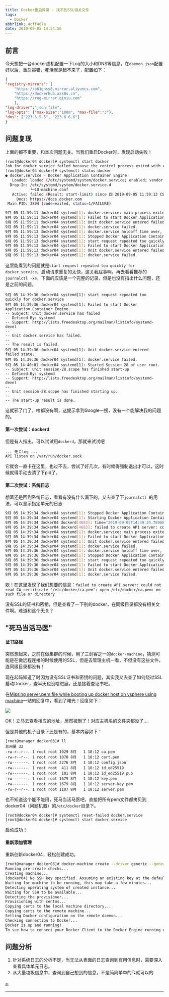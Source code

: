 ```yaml
---
title: Docker重启异常 - 找不到SSL相关文件
tags:
  - Docker
abbrlink: 4cff467a
date: 2019-09-05 14:54:56
---
```


## 前言

今天想把一台docker虚机配置一下Log的大小和DNS等信息，在`daemon.json`配置好以后，重启报错，死活就是起不来了，配置如下：

```json
{
"registry-mirrors": [
    "https://o61gnsy8.mirror.aliyuncs.com",
	"https://dockerhub.azk8s.cn",
	"https://reg-mirror.qiniu.com"
	],
"log-driver":"json-file",
"log-opts": {"max-size":"100m", "max-file":"3"},
"dns": ["223.5.5.5", "223.6.6.6"]
}
```

## 问题复现

上面的都不重要，和本次问题无关。当我们重启Docker时，发现启动失败！

```bash
[root@docker04 docker]# systemctl start docker
Job for docker.service failed because the control process exited with error code. See "systemctl status docker.service" and "journalctl -xe" for details.
[root@docker04 docker]# systemctl status docker
● docker.service - Docker Application Container Engine
   Loaded: loaded (/etc/systemd/system/docker.service; enabled; vendor preset: disabled)
  Drop-In: /etc/systemd/system/docker.service.d
           └─10-machine.conf
   Active: failed (Result: start-limit) since 四 2019-09-05 11:59:13 CST; 1min 6s ago
     Docs: https://docs.docker.com
 Main PID: 3894 (code=exited, status=1/FAILURE)

9月 05 11:59:11 docker04 systemd[1]: docker.service: main process exited, code=exited, status=1/FAILURE
9月 05 11:59:11 docker04 systemd[1]: Failed to start Docker Application Container Engine.
9月 05 11:59:11 docker04 systemd[1]: Unit docker.service entered failed state.
9月 05 11:59:11 docker04 systemd[1]: docker.service failed.
9月 05 11:59:13 docker04 systemd[1]: docker.service holdoff time over, scheduling restart.
9月 05 11:59:13 docker04 systemd[1]: Stopped Docker Application Container Engine.
9月 05 11:59:13 docker04 systemd[1]: start request repeated too quickly for docker.service
9月 05 11:59:13 docker04 systemd[1]: Failed to start Docker Application Container Engine.
9月 05 11:59:13 docker04 systemd[1]: Unit docker.service entered failed state.
9月 05 11:59:13 docker04 systemd[1]: docker.service failed.
```

这里能看到的问题就是`start request repeated too quickly for docker.service`，启动请求重复的太快，这关我屁事啊。再去看看推荐的`journalctl -xe`，下面的应该是一个完整的记录，但是也没有指出什么问题，还是之前的问题。

```
9月 05 14:39:36 docker04 systemd[1]: start request repeated too quickly for docker.service
9月 05 14:39:36 docker04 systemd[1]: Failed to start Docker Application Container Engine.
-- Subject: Unit docker.service has failed
-- Defined-By: systemd
-- Support: http://lists.freedesktop.org/mailman/listinfo/systemd-devel
-- 
-- Unit docker.service has failed.
-- 
-- The result is failed.
9月 05 14:39:36 docker04 systemd[1]: Unit docker.service entered failed state.
9月 05 14:39:36 docker04 systemd[1]: docker.service failed.
9月 05 14:40:01 docker04 systemd[1]: Started Session 28 of user root.
-- Subject: Unit session-28.scope has finished start-up
-- Defined-By: systemd
-- Support: http://lists.freedesktop.org/mailman/listinfo/systemd-devel
-- 
-- Unit session-28.scope has finished starting up.
-- 
-- The start-up result is done.
```

这就邪了门了，啥都没有啊，这提示拿到Google一搜，没有一个能解决我的问题的。

#### 第一次尝试：dockerd

但是有人指出，可以试试用`dockerd`，那就来试试吧

```
... 无关log ...
API listen on /var/run/docker.sock
```

它就会一直卡在这里，也过不去，尝试了好几次。有时候得强制退出才可以，这时候就得手动去清了下pid了。

#### 第二次尝试：系统日志

想着还是回到系统日志，看看有没有什么漏下的，又去查了下`journalctl `的用法，可以显示指定单元的日志

```bash
9月 05 14:39:34 docker04 systemd[1]: Stopped Docker Application Container Engine.
9月 05 14:39:34 docker04 systemd[1]: Starting Docker Application Container Engine...
9月 05 14:39:34 docker04 dockerd[4683]: time="2019-09-05T14:39:34.789689391+08:00" level=info msg="Starting up"
9月 05 14:39:34 docker04 dockerd[4683]: failed to create API server: could not read CA certificate "/etc/docker/ca.pem": open /etc/docker/ca.pem: no such file or directory
9月 05 14:39:34 docker04 systemd[1]: docker.service: main process exited, code=exited, status=1/FAILURE
9月 05 14:39:34 docker04 systemd[1]: Failed to start Docker Application Container Engine.
9月 05 14:39:34 docker04 systemd[1]: Unit docker.service entered failed state.
9月 05 14:39:34 docker04 systemd[1]: docker.service failed.
9月 05 14:39:36 docker04 systemd[1]: docker.service holdoff time over, scheduling restart.
9月 05 14:39:36 docker04 systemd[1]: Stopped Docker Application Container Engine.
9月 05 14:39:36 docker04 systemd[1]: start request repeated too quickly for docker.service
9月 05 14:39:36 docker04 systemd[1]: Failed to start Docker Application Container Engine.
9月 05 14:39:36 docker04 systemd[1]: Unit docker.service entered failed state.
9月 05 14:39:36 docker04 systemd[1]: docker.service failed.

```

欸！在这里发现了我们想要的信息：`failed to create API server: could not read CA certificate "/etc/docker/ca.pem": open /etc/docker/ca.pem: no such file or directory`

没有SSL的证书和密钥，但是查看了一下别的docker，在同级目录都没有相关文件啊。难道和这个无关？

## "死马当活马医"

#### 证书路径

突然想起来，之前在做集群的时候，用了三剑客之一的`docker-machine`，猜测可能是在做远程连接的时候使用的SSL，但是去管理主机一看，不但没有这些文件，连同级目录都没有！

现在起码知道了时因为没有SSL证书和密钥的问题，其实我又去查了如何绕过SSL启动Docker，查半天也没啥进展，还是接着查证书吧。

在[Missing server.pem file while booting up docker host on vsphere using machine](https://forums.docker.com/t/missing-server-pem-file-while-booting-up-docker-host-on-vsphere-using-machine/3757)一贴的回复中，看到了曙光！回复如下：

![](https://gsealy-1257917518.cos.ap-beijing.myqcloud.com/gsealy.github.io/docker/docker-machine.png)

OK！立马去查看相应的地址，居然被删了！对应主机名的文件夹都没了....

但是其他的机子目录下还是有的，基本内容如下：

```
[root@manager docker03]# ll
总用量 32
-rw-r--r--. 1 root root 1029 8月   1 18:12 ca.pem
-rw-r--r--. 1 root root 1070 8月   1 18:12 cert.pem
-rw-------. 1 root root 2276 8月   1 18:12 config.json
-rw-------. 1 root root  411 8月   1 18:12 id_ed25519
-rw-------. 1 root root  101 8月   1 18:12 id_ed25519.pub
-rw-------. 1 root root 1679 8月   1 18:12 key.pem
-rw-------. 1 root root 1679 8月   1 18:12 server-key.pem
-rw-r--r--. 1 root root 1107 8月   1 18:12 server.pem
```

也不知道这个能不能用，死马当活马医吧，直接把所有pem文件都拷贝到docker04（问题机器）的`/etc/docker`目录下。

```
[root@docker04 docker]# systemctl reset-failed docker.service 
[root@docker04 docker]# systemctl start docker.service
```

启动成功！

#### 重新添加管理

重新创新docker04，轻松创建成功。

```bash
[root@manager docker03]# docker-machine create --driver generic --generic-ip-address=10.20.88.35 docker04
Running pre-create checks...
Creating machine...
(docker04) No SSH key specified. Assuming an existing key at the default location.
Waiting for machine to be running, this may take a few minutes...
Detecting operating system of created instance...
Waiting for SSH to be available...
Detecting the provisioner...
Provisioning with centos...
Copying certs to the local machine directory...
Copying certs to the remote machine...
Setting Docker configuration on the remote daemon...
Checking connection to Docker...
Docker is up and running!
To see how to connect your Docker Client to the Docker Engine running on this virtual machine, run: docker-machine env docker04
```

## 问题分析

1. 针对系统日志的分析不足，当无法从表面的日志查询到有用信息时，需要深入查看具体单元日志。
2. 从大量垃圾信息中，查询到自己想到的信息，不是简简单单的🔍就可以的

🔚

------

